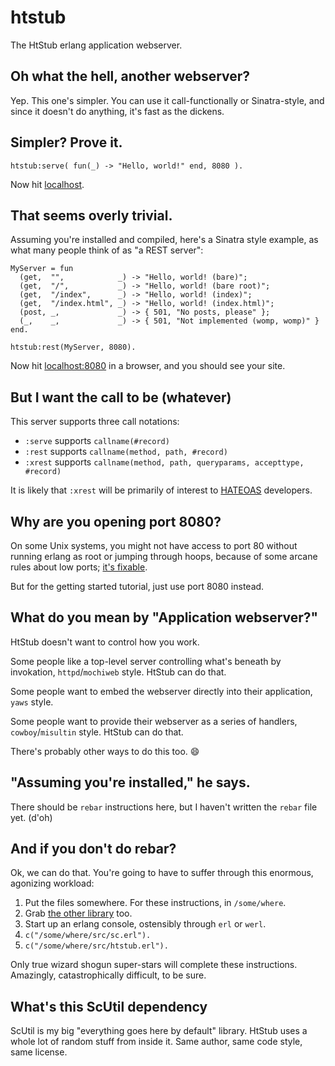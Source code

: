 htstub
======

The HtStub erlang application webserver.

Oh what the hell, another webserver?
------------------------------------

Yep.  This one's simpler.  You can use it call-functionally or Sinatra-style, and since it doesn't do anything, it's fast as the dickens.

Simpler?  Prove it.
-------------------

```
htstub:serve( fun(_) -> "Hello, world!" end, 8080 ).
```

Now hit [localhost](http://localhost).

That seems overly trivial.
--------------------------

Assuming you're installed and compiled, here's a Sinatra style example, as what many people think of as "a REST server":

```
MyServer = fun
  (get,  "",            _) -> "Hello, world! (bare)";
  (get,  "/",           _) -> "Hello, world! (bare root)";
  (get,  "/index",      _) -> "Hello, world! (index)";
  (get,  "/index.html", _) -> "Hello, world! (index.html)";
  (post, _,             _) -> { 501, "No posts, please" };
  (_,    _,             _) -> { 501, "Not implemented (womp, womp)" }
end.

htstub:rest(MyServer, 8080).
```

Now hit [localhost:8080](http://localhost:8080) in a browser, and you should see your site.

But I want the call to be (whatever)
------------------------------------

This server supports three call notations:

* `:serve` supports `callname(#record)`
* `:rest` supports `callname(method, path, #record)`
* `:xrest` supports `callname(method, path, queryparams, accepttype, #record)`

It is likely that `:xrest` will be primarily of interest to [HATEOAS](http://timelessrepo.com/haters-gonna-hateoas) developers.

Why are you opening port 8080?
------------------------------

On some Unix systems, you might not have access to port 80 without running erlang as root or jumping through hoops, because of some arcane rules about low ports; [it's fixable](#fixinglowports).

But for the getting started tutorial, just use port 8080 instead.

What do you mean by "Application webserver?"
--------------------------------------------

HtStub doesn't want to control how you work.

Some people like a top-level server controlling what's beneath by invokation, `httpd`/`mochiweb` style.  HtStub can do that.

Some people want to embed the webserver directly into their application, `yaws` style.

Some people want to provide their webserver as a series of handlers, `cowboy`/`misultin` style.  HtStub can do that.

There's probably other ways to do this too.  :smile:

"Assuming you're installed," he says.
-------------------------------------

There should be `rebar` instructions here, but I haven't written the `rebar` file yet.  (d'oh)

And if you don't do rebar?
--------------------------

Ok, we can do that.  You're going to have to suffer through this enormous, agonizing workload:

1. Put the files somewhere.  For these instructions, in `/some/where`.
1. Grab [the other library](https://github.com/StoneCypher/scutil.github.com) too.
1. Start up an erlang console, ostensibly through `erl` or `werl`.
1. `c("/some/where/src/sc.erl").`
1. `c("/some/where/src/htstub.erl").`

Only true wizard shogun super-stars will complete these instructions.  Amazingly, catastrophically difficult, to be sure.

What's this ScUtil dependency
-----------------------------

ScUtil is my big "everything goes here by default" library.  HtStub uses a whole lot of random stuff from inside it.  Same author, same code style, same license.